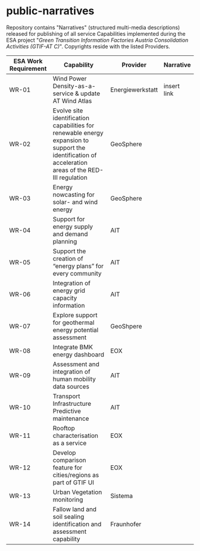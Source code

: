 # public-narratives
Repository contains "Narratives" (structured multi-media descriptions) released for publishing of all service Capabilities implemented during the ESA project "*Green Transition Information Factories Austria Consolidation Activities (GTIF-AT C)*". Copyrights reside with the listed Providers.

|ESA Work Requirement|Capability|Provider|Narrative|
|---|---|---|---|
|WR-01|Wind Power Density-as-a-service & update AT Wind Atlas|Energiewerkstatt|insert link|
|WR-02|Evolve site identification capabilities for renewable energy expansion to support the identification of acceleration areas of the RED-III regulation|GeoSphere||
|WR-03|Energy nowcasting for solar- and wind energy|GeoSphere||
|WR-04|Support for energy supply and demand planning|AIT||
|WR-05|Support the creation of “energy plans” for every community|AIT||
|WR-06|Integration of energy grid capacity information|AIT||
|WR-07|Explore support for geothermal energy potential assessment|GeoShpere||
|WR-08|Integrate BMK energy dashboard|EOX||
|WR-09|Assessment and integration of human mobility data sources|AIT||
|WR-10|Transport Infrastructure Predictive maintenance|AIT||
|WR-11|Rooftop characterisation as a service|EOX||
|WR-12|Develop comparison feature for cities/regions as part of GTIF UI|EOX||
|WR-13|Urban Vegetation monitoring|Sistema||
|WR-14|Fallow land and soil sealing identification and assessment capability|Fraunhofer||
